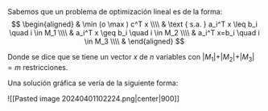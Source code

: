 Sabemos que un problema de optimización lineal es de la forma: 
$$
\begin{aligned}
& \min (o \max ) c^T x \\\\
& \text { s.a. } a_i^T x \leq b_i \quad i \in M_1 \\\\
& a_i^T x \geq b_i \quad i \in M_2 \\\\
& a_i^T x=b_i \quad i \in M_3 \\\\
&
\end{aligned}
$$

Donde se dice que se tiene un vector $x$ de $n$ variables con $\vert M_1\vert+ \vert M_2\vert + \vert M_3\vert=m$ restricciones. 

Una solución gráfica se vería de la siguiente forma: 

![[Pasted image 20240401102224.png|center|900]]


